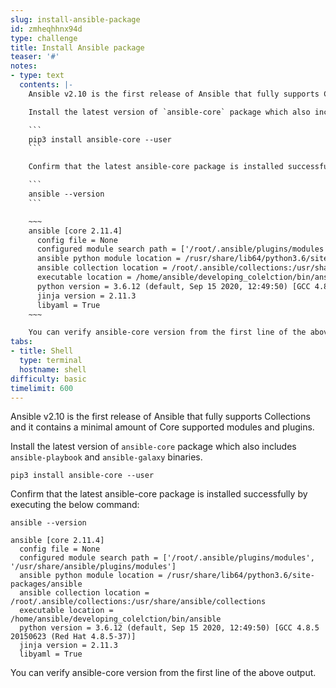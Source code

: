 ```yaml
---
slug: install-ansible-package
id: zmheqhhnx94d
type: challenge
title: Install Ansible package
teaser: '#'
notes:
- type: text
  contents: |-
    Ansible v2.10 is the first release of Ansible that fully supports Collections and it contains a minimal amount of Core supported modules and plugins.

    Install the latest version of `ansible-core` package which also includes `ansible-playbook` and `ansible-galaxy` binaries.

    ```
    pip3 install ansible-core --user
    ```

    Confirm that the latest ansible-core package is installed successfully by executing the below command:

    ```
    ansible --version
    ```

    ~~~
    ansible [core 2.11.4]
      config file = None
      configured module search path = ['/root/.ansible/plugins/modules', '/usr/share/ansible/plugins/modules']
      ansible python module location = /rusr/share/lib64/python3.6/site-packages/ansible
      ansible collection location = /root/.ansible/collections:/usr/share/ansible/collections
      executable location = /home/ansible/developing_colelction/bin/ansible
      python version = 3.6.12 (default, Sep 15 2020, 12:49:50) [GCC 4.8.5 20150623 (Red Hat 4.8.5-37)]
      jinja version = 2.11.3
      libyaml = True
    ~~~

    You can verify ansible-core version from the first line of the above output.
tabs:
- title: Shell
  type: terminal
  hostname: shell
difficulty: basic
timelimit: 600
---
```

Ansible v2.10 is the first release of Ansible that fully supports Collections and it contains a minimal amount of Core supported modules and plugins.

Install the latest version of `ansible-core` package which also includes `ansible-playbook` and `ansible-galaxy` binaries.

```
pip3 install ansible-core --user
```

Confirm that the latest ansible-core package is installed successfully by executing the below command:

```
ansible --version
```

~~~
ansible [core 2.11.4]
  config file = None
  configured module search path = ['/root/.ansible/plugins/modules', '/usr/share/ansible/plugins/modules']
  ansible python module location = /rusr/share/lib64/python3.6/site-packages/ansible
  ansible collection location = /root/.ansible/collections:/usr/share/ansible/collections
  executable location = /home/ansible/developing_colelction/bin/ansible
  python version = 3.6.12 (default, Sep 15 2020, 12:49:50) [GCC 4.8.5 20150623 (Red Hat 4.8.5-37)]
  jinja version = 2.11.3
  libyaml = True
~~~

You can verify ansible-core version from the first line of the above output.
